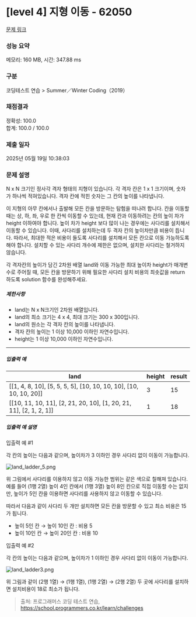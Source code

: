 # [level 4] 지형 이동 - 62050 

[문제 링크](https://school.programmers.co.kr/learn/courses/30/lessons/62050) 

### 성능 요약

메모리: 160 MB, 시간: 347.88 ms

### 구분

코딩테스트 연습 > Summer／Winter Coding（2019）

### 채점결과

정확성: 100.0<br/>합계: 100.0 / 100.0

### 제출 일자

2025년 05월 19일 10:38:03

### 문제 설명

<p>N x N 크기인 정사각 격자 형태의 지형이 있습니다. 각 격자 칸은 1 x 1 크기이며, 숫자가 하나씩 적혀있습니다. 격자 칸에 적힌 숫자는 그 칸의 높이를 나타냅니다. </p>

<p>이 지형의 아무 칸에서나 출발해 모든 칸을 방문하는 탐험을 떠나려 합니다. 칸을 이동할 때는 상, 하, 좌, 우로 한 칸씩 이동할 수 있는데, 현재 칸과 이동하려는 칸의 높이 차가 height 이하여야 합니다. 높이 차가 height 보다 많이 나는 경우에는 사다리를 설치해서 이동할 수 있습니다. 이때, 사다리를 설치하는데 두 격자 칸의 높이차만큼 비용이 듭니다. 따라서, 최대한 적은 비용이 들도록 사다리를 설치해서 모든 칸으로 이동 가능하도록 해야 합니다. 설치할 수 있는 사다리 개수에 제한은 없으며, 설치한 사다리는 철거하지 않습니다.</p>

<p>각 격자칸의 높이가 담긴 2차원 배열 land와 이동 가능한 최대 높이차 height가 매개변수로 주어질 때, 모든 칸을 방문하기 위해 필요한 사다리 설치 비용의 최솟값을 return 하도록 solution 함수를 완성해주세요.</p>

<h5>제한사항</h5>

<ul>
<li>land는 N x N크기인 2차원 배열입니다. </li>
<li>land의 최소 크기는 4 x 4, 최대 크기는 300 x 300입니다. </li>
<li>land의 원소는 각 격자 칸의 높이를 나타냅니다. </li>
<li>격자 칸의 높이는 1 이상 10,000 이하인 자연수입니다. </li>
<li>height는 1 이상 10,000 이하인 자연수입니다.</li>
</ul>

<hr>

<h5>입출력 예</h5>
<table class="table">
        <thead><tr>
<th>land</th>
<th>height</th>
<th>result</th>
</tr>
</thead>
        <tbody><tr>
<td>[[1, 4, 8, 10], [5, 5, 5, 5], [10, 10, 10, 10], [10, 10, 10, 20]]</td>
<td>3</td>
<td>15</td>
</tr>
<tr>
<td>[[10, 11, 10, 11], [2, 21, 20, 10], [1, 20, 21, 11], [2, 1, 2, 1]]</td>
<td>1</td>
<td>18</td>
</tr>
</tbody>
      </table>
<h5>입출력 예 설명</h5>

<p>입출력 예 #1</p>

<p>각 칸의 높이는 다음과 같으며, 높이차가 3 이하인 경우 사다리 없이 이동이 가능합니다.</p>

<p><img src="https://grepp-programmers.s3.amazonaws.com/files/production/c08b7af3db/5efe34cb-1e69-4474-8e0f-b6929184ebdd.png" title="" alt="land_ladder_5.png"></p>

<p>위 그림에서 사다리를 이용하지 않고 이동 가능한 범위는 같은 색으로 칠해져 있습니다. 예를 들어 (1행 2열) 높이 4인 칸에서 (1행 3열) 높이 8인 칸으로 직접 이동할 수는 없지만, 높이가 5인 칸을 이용하면 사다리를 사용하지 않고 이동할 수 있습니다. </p>

<p>따라서 다음과 같이 사다리 두 개만 설치하면 모든 칸을 방문할 수 있고 최소 비용은 15가 됩니다.</p>

<ul>
<li>높이 5인 칸 → 높이 10인 칸 : 비용 5</li>
<li>높이 10인 칸 → 높이 20인 칸 : 비용 10</li>
</ul>

<p>입출력 예 #2</p>

<p>각 칸의 높이는 다음과 같으며, 높이차가 1 이하인 경우 사다리 없이 이동이 가능합니다.</p>

<p><img src="https://grepp-programmers.s3.amazonaws.com/files/production/5bfffc0d72/af5db829-8ea1-4f4c-a5a8-ed11e029d135.png" title="" alt="land_ladder3.png"></p>

<p>위 그림과 같이 (2행 1열) → (1행 1열), (1행 2열) → (2행 2열) 두 곳에 사다리를 설치하면 설치비용이 18로 최소가 됩니다.</p>


> 출처: 프로그래머스 코딩 테스트 연습, https://school.programmers.co.kr/learn/challenges